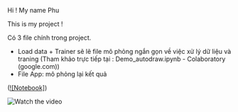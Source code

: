 Hi ! My name Phu

This is my project !

Có 3 file chính trong project.
 
- Load data + Trainer sẽ lẽ file mô phỏng ngắn gọn về việc xử lý dữ liệu và traning
(Tham khảo trực tiếp tại : Demo_autodraw.ipynb - Colaboratory (google.com))
- File App: mô phỏng lại kết quả

([![Notebook]](https://colab.research.google.com/drive/1aSfciE9msnYFWKnUkaFowD0npnLdxkM1#scrollTo=aR2Ws8jiJA3-))

![Watch the video](https://drive.google.com/file/d/18JTq-_9eOeDBeqKbQY0za9Ccrc_XhHQS/view?usp=sharing)
